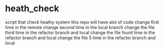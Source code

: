 # heath_check
script that check heathy system
this repo will have alot of code
change first time in the remote
change second time in the local branch
change the file third time in the refactor branch and local 
change the file fourd time in the refactor branch and local
change the file 5 time in the refactor branch and local